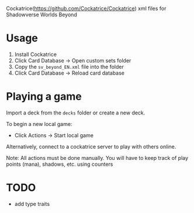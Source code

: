 Cockatrice(https://github.com/Cockatrice/Cockatrice) xml files for Shadowverse Worlds Beyond

# Usage

1. Install Cockatrice
2. Click Card Database -> Open custom sets folder
3. Copy the `sv_beyond_EN.xml` file into the folder
4. Click Card Database -> Reload card database

# Playing a game

Import a deck from the `decks` folder or create a new deck.

To begin a new local game:
- Click Actions -> Start local game

Alternatively, connect to a cockatrice server to play with others online.

Note: All actions must be done manually. You will have to keep track of play points (mana), shadows, etc. using counters

# TODO
- add type traits
